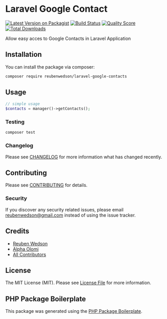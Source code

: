 # Laravel Google Contact

[![Latest Version on Packagist](https://img.shields.io/packagist/v/reubenwedson/laravel-google-contacts.svg?style=flat-square)](https://packagist.org/packages/reubenwedson/laravel-google-contacts)
[![Build Status](https://img.shields.io/travis/reubenwedson/laravel-google-contacts/master.svg?style=flat-square)](https://travis-ci.org/reubenwedson/laravel-google-contacts)
[![Quality Score](https://img.shields.io/scrutinizer/g/reubenwedson/laravel-google-contacts.svg?style=flat-square)](https://scrutinizer-ci.com/g/reubenwedson/laravel-google-contacts)
[![Total Downloads](https://img.shields.io/packagist/dt/reubenwedson/laravel-google-contacts.svg?style=flat-square)](https://packagist.org/packages/reubenwedson/laravel-google-contacts)

Allow easy acces to Google Contacts in Laravel Application

## Installation

You can install the package via composer:

```bash
composer require reubenwedson/laravel-google-contacts
```

## Usage

``` php
// simple usage
$contacts = manager()->getContacts();
```

### Testing

``` bash
composer test
```

### Changelog

Please see [CHANGELOG](CHANGELOG.md) for more information what has changed recently.

## Contributing

Please see [CONTRIBUTING](CONTRIBUTING.md) for details.

### Security

If you discover any security related issues, please email reubenwedson@gmail.com instead of using the issue tracker.

## Credits

- [Reuben Wedson](https://github.com/reubenwedson)
- [Alpha Olomi](https://github.com/alphaolomi)
- [All Contributors](../../contributors)

## License

The MIT License (MIT). Please see [License File](LICENSE.md) for more information.

## PHP Package Boilerplate

This package was generated using the [PHP Package Boilerplate](https://laravelpackageboilerplate.com).
